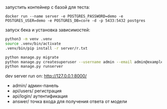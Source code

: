 запустить контейнер с базой для теста:
```
docker run --name server -e POSTGRES_PASSWORD=demo -e POSTGRES_USER=demo -e POSTGRES_DB=core -d -p 5433:5432 postgres
```

запуск бека и установка зависимостей:
```sh
python3 -m venv .venv
source .venv/bin/activate
.venv/bin/pip install -r server/r.txt

python manage.py migrate
python manage.py createsuperuser --username admin --email admin@example.com --noinput
python manage.py runserver
```

dev server run on: http://127.0.0.1:8000/

- admin/ админ-панель
- api/users/ регистрация
- api/login/ аутентификация
- answer/ точка входа для получения ответа от модели
